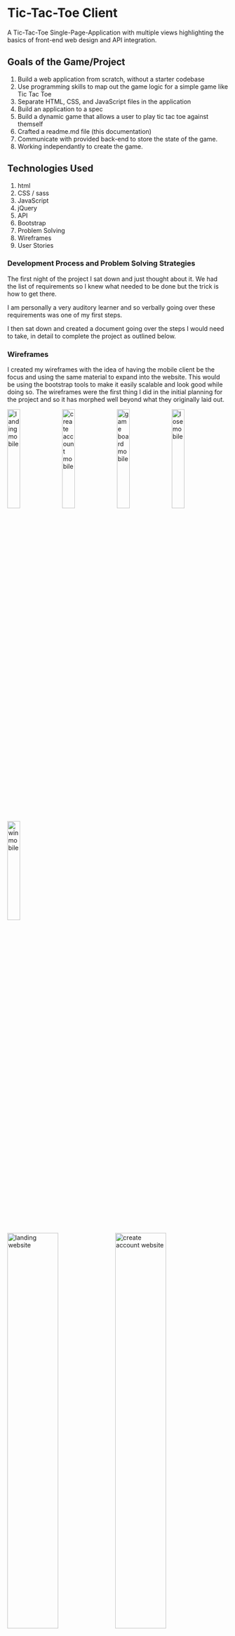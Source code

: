 # Tic-Tac-Toe Client

A Tic-Tac-Toe Single-Page-Application with multiple views highlighting the basics of front-end web design and API integration.

## Goals of the Game/Project

1. Build a web application from scratch, without a starter codebase
1. Use programming skills to map out the game logic for a simple game like Tic Tac Toe
1. Separate HTML, CSS, and JavaScript files in the application
1. Build an application to a spec
1. Build a dynamic game that allows a user to play tic tac toe against themself
1. Crafted a readme.md file (this documentation)
1. Communicate with provided back-end to store the state of the game.
1. Working independantly to create the game.

## Technologies Used

1. html
2. CSS / sass
3. JavaScript
4. jQuery
5. API
6. Bootstrap
7. Problem Solving
8. Wireframes
9. User Stories

### Development Process and Problem Solving Strategies

The first night of the project I sat down and just thought about it. We had the list of requirements so I knew what needed to be done but the trick is how to get there.

I am personally a very auditory learner and so verbally going over these requirements was one of my first steps.

I then sat down and created a document going over the steps I would need to take, in detail to complete the project as outlined below.

### Wireframes
I created my wireframes with the idea of having the mobile client be the focus and using the same material to expand into the website. This would be using the bootstrap tools to make it easily scalable and look good while doing so. The wireframes were the first thing I did in the initial planning for the project and so it has morphed well beyond what they originally laid out.

<img src="public/wireframe/tictacmockupmobilelanding.png" alt="landing mobile" width=24%>
<img src="public/wireframe/tictacmockupmobilecreateaccount.png" alt="create account mobile" width=24%>
<img src="public/wireframe/tictacmockupmobilegameboard.png" alt="game board mobile" width=24%>
<img src="public/wireframe/tictacmockupmobilelose.png" alt="lose mobile" width=24%>
<img src="public/wireframe/tictacmockupmobilewin.png" alt="win mobile" width=24%>
<br>
<img src="public/wireframe/tictacmockupwebsitelanding.png" alt="landing website" width=48%>
<img src="public/wireframe/tictacmockupwebsitecreateaccount.png" alt="create account website" width=48%>
<img src="public/wireframe/tictacmockupwebsitegameboard.png" alt="gameboard website" width=48%>
<img src="public/wireframe/tictacmockupwebsitelose.png" alt="lose website" width=48%>
<img src="public/wireframe/tictacmockupwebsitewin.png" alt="win website" width=48%>

### User Stories

1. As an end user I want to be able to see my overall statistical progress when I sign in.

1. As someone playing the game I would really like to be able to play against a friend.

1. As a parent I don’t want my child to be able to play this game easily without having me log them in first.

1. As a gamer I really want to see my fastest win timer – speed runs are my thing!

1. As an avid game player I want the game to really catch my eye as something different – I want it to look good and be responsive!

1. As a busy professional I don’t always have a ton of time to play so being able to put the game down and come back to the same game would be nice!

### Planning Steps

This is the planning documentation I outlined at the beginning of the project:

1. Git ‘er Done
  1. Set up git with the new project file
     1. Pin repository on GitHub as a Popular Repository
1. Get all of the correct files created correctly and committed
   1. API.js, UI.js, Index.html, SCSS, Events.js, ect
1. Preparation Step
   1. Work on wireframes, user stories, and complete this overall outline
   1. Begin the README document in markdown format
   1. Cite all technology used (Markdown, JavaScript, jQuery ect)
   1. Any issues with the current code
   1. Future thoughts/ideas/plans
1. Next creation steps go as follows
   1. Outline the page with HTML
   1. Do not worry about CSS (scss) and jQuery until the HTML foundation has be put together
   1. Once basic HTML functionality and all pages are created then go back through and clean things up to make them look nice.
   1. Design page based around a mobile browser and make it scale to a larger website later
1. Overall views (verbal outline of wireframes)
   1. First Log-on Splash Screen
      1. Title
      1. Sign-up (button) (only viewable if not signed in)
      1. Sign-in (button)  (only viewable if not signed in)
   1. Once Signed In
      1. Title (same as on log-on splash)
   1. Create New Game (button)
   1. Total Games Played (MVP)
      1. Speed run?
   1. Sign-Out (Bootstrap Modal)
      1. Confirm sign-out
   1. Change Password (button) (only viewable on once signed in screen - cannot change password during a game)
   1. Change Password view
      1. Hide everything except title
      1. Form with Current Password and New Password and Submit
      1. Cancel/Go Back (close change password go back to main splash)
   1. New Game Screen
      1. 3x3 Grid
      1. Click to switch space from nothing to O or X depending on who’s turn it is (x goes first)
      1. Confirmation of turn end button (switches from player 1 to player 2 and vice versa
         1. Display which player’s turn is active at the top of the screen
      1. Sign-Out (Bootstrap Modal)
         1. Confirm sign-out
      1. Quit Game (button) (hides game screen shows once signed in screen)
   1. Win/Loss/Draw Screen (Bootstrap Modal)
      1. Declare a Draw if no one wins and game completes
      1. Declare the winner (player 1 / player 2) if there was a winner
      1. Go to main “once signed in” screen once message is displayed
1. Complete the authentication views first
   1. Sign-Up
      1. Form with username, password, password confirmation (HTML/CSS)
      1. Only visible when user is not already signed in (jQuery)
   1. Sign-In
      1. Form with username and password with submit button (HTML/CSS)
      1. Only visible when user is not already signed in (jQuery)
   1. Sign-Out
      1. One click button (HTML/CSS)
      1. Only visible when user is signed in (jQuery)
      1. At the bottom of the page at all times when signed in, in the same location (bottom right) (HTML/CSS)
   1. Change Password
      1. Only visible when user is signed in (jQuery)
      1. Hidden when in game or not signed in
      1. Hide everything except title
      1. Form with Current Password and New Password and Submit
      1. Cancel/Go Back (close change password go back to main splash)
1. Figure out store functionality for the X/O grid clicks and API integration
   1. How this is going to work
   1. What data needs to be stored
   1. How to access that in real time to update grid
1. Complete the game views next
   1. New Game button
      1. One click button (HTML/CSS) which opens up the game view with a brand new game
      1. Only visible when user is signed in (jQuery)
      1. Static location on the page (HTML/CSS)
      1. Pick your icon as the player (stretch goal future item)
   1. Continue Last Game button (future item)
      1. One click button (HTML/CSS) which opens up the game view with the previous game played
      1. Only visible when user is signed in (jQuery)
      1. Static location on the page (HTML/CSS)
   1. Continue Previous Game button with ID input (future item)
      1. Form with ID input that reloads previous play state
      1. Only visible when user is signed in (jQuery)
      1. Static location on the page (HTML/CSS)
   1. 3x3 Grid
         1. Up to 12x12 (user chooseable) in future iterations?
         1. Use bootstrap to make it look nice
   1. Be able to click any square to set it to the icon representing the player
         1. X for Player 1, O for Player 2
         1. Only one change to be confirmed per turn but you should be able to undo/redo which grid you click
         1. Only be able to change one grid per turn
   1. Have a confirm move button so the player whose turn it is can change their move if they would like to.
         1. This will also trigger the switch to the next player
         1. In the case of playing against an AI build in a timer function so it looks like the AI is spending some time to “think”
   1. Store the moves in an array which can be recalled at any time to continue playing the same game later
   1. Being able to access previous unfinished games will be a stretch goal
      1. Will need to display some type of game ID for player to be able to recall which game they would like to go back to
      1. Being able to continue last played game will be a stretch goal
